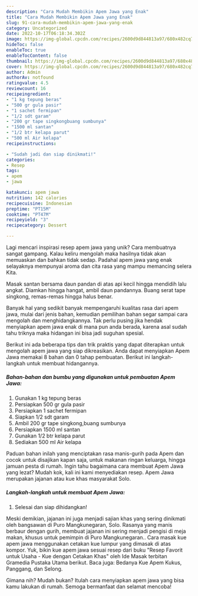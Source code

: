 ```yaml
---
description: "Cara Mudah Membikin Apem Jawa yang Enak"
title: "Cara Mudah Membikin Apem Jawa yang Enak"
slug: 91-cara-mudah-membikin-apem-jawa-yang-enak
category: Uncategorized
date: 2022-10-17T06:18:34.302Z
image: https://img-global.cpcdn.com/recipes/2600d9d844813a97/680x482cq70/apem-jawa-foto-resep-utama.jpg
hideToc: false
enableToc: true
enableTocContent: false
thumbnail: https://img-global.cpcdn.com/recipes/2600d9d844813a97/680x482cq70/apem-jawa-foto-resep-utama.jpg
cover: https://img-global.cpcdn.com/recipes/2600d9d844813a97/680x482cq70/apem-jawa-foto-resep-utama.jpg
author: Admin
authorAv: notfound
ratingvalue: 4.5
reviewcount: 16
recipeingredient:
- "1 kg tepung beras"
- "500 gr gula pasir"
- "1 sachet fermipan"
- "1/2 sdt garam"
- "200 gr tape singkongbuang sumbunya"
- "1500 ml santan"
- "1/2 btr kelapa parut"
- "500 ml Air kelapa"
recipeinstructions:

- "Sudah jadi dan siap dinikmati!"
categories:
- Resep
tags:
- apem
- jawa

katakunci: apem jawa 
nutrition: 142 calories
recipecuisine: Indonesian
preptime: "PT15M"
cooktime: "PT47M"
recipeyield: "3"
recipecategory: Dessert

---
```





Lagi mencari inspirasi resep apem jawa yang unik? Cara membuatnya sangat gampang. Kalau keliru mengolah maka hasilnya tidak akan memuaskan dan bahkan tidak sedap. Padahal apem jawa yang enak selayaknya mempunyai aroma dan cita rasa yang mampu memancing selera Kita.





Masak santan bersama daun pandan di atas api kecil hingga mendidih lalu angkat. Diamkan hingga hangat, ambil daun pandannya. Buang serat tape singkong, remas-remas hingga halus benar.

Banyak hal yang sedikit banyak mempengaruhi kualitas rasa dari apem jawa, mulai dari jenis bahan, kemudian pemilihan bahan segar sampai cara mengolah dan menghidangkannya. Tak perlu pusing jika hendak menyiapkan apem jawa enak di mana pun anda berada, karena asal sudah tahu triknya maka hidangan ini bisa jadi suguhan spesial.






Berikut ini ada beberapa tips dan trik praktis yang dapat diterapkan untuk mengolah apem jawa yang siap dikreasikan. Anda dapat menyiapkan Apem Jawa memakai 8 bahan dan 0 tahap pembuatan. Berikut ini langkah-langkah untuk membuat hidangannya.

<!--inarticleads1-->

##### Bahan-bahan dan bumbu yang digunakan untuk pembuatan Apem Jawa:

1. Gunakan 1 kg tepung beras
1. Persiapkan 500 gr gula pasir
1. Persiapkan 1 sachet fermipan
1. Siapkan 1/2 sdt garam
1. Ambil 200 gr tape singkong,buang sumbunya
1. Persiapkan 1500 ml santan
1. Gunakan 1/2 btr kelapa parut
1. Sediakan 500 ml Air kelapa


Paduan bahan inilah yang menciptakan rasa manis-gurih pada Apem dan cocok untuk disajikan kapan saja, untuk makanan ringan keluarga, hingga jamuan pesta di rumah. Ingin tahu bagaimana cara membuat Apem Jawa yang lezat? Mudah kok, kali ini kami menyediakan resep. Apem Jawa merupakan jajanan atau kue khas masyarakat Solo. 

<!--inarticleads2-->

##### Langkah-langkah untuk membuat Apem Jawa:


1. Selesai dan siap dihidangkan!

Meski demikian, jajanan ini juga menjadi sajian khas yang sering dinikmati oleh bangsawan di Puro Mangkunegaran, Solo. Rasanya yang manis berbaur dengan gurih, membuat jajanan ini sering menjadi pengisi di meja makan, khusus untuk pemimpin di Puro Mangkunegaran.. Cara masak kue apem jawa menggunakan cetakan kue lumpur yang dimasak di atas kompor. Yuk, bikin kue apem jawa sesuai resep dari buku &#34;Resep Favorit untuk Usaha - Kue dengan Cetakan Khas&#34; oleh Ide Masak terbitan Gramedia Pustaka Utama berikut. Baca juga: Bedanya Kue Apem Kukus, Panggang, dan Selong. 

Gimana nih? Mudah bukan? Itulah cara menyiapkan apem jawa yang bisa kamu lakukan di rumah. Semoga bermanfaat dan selamat mencoba!
